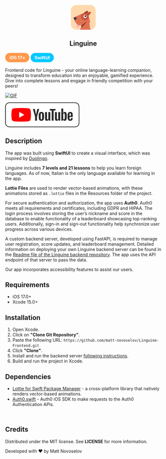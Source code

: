 <p align="center">
  <img src="https://github.com/matt-novoselov/Linguine-Backend/blob/b9a6f794c6286ffa10ee1c40ce3a817e1ed780b2/LinguineIconRounded.png" alt="Logo" width="80" height="80">
  <h2 align="center">
    Linguine
  </h2>
</p>

<img src="https://github.com/matt-novoselov/matt-novoselov/blob/79c191afd3a463f993688531e61d04f7e41002bd/Files/ios17.svg" alt="SwiftUI" style="height: 30px"> <img src="https://github.com/matt-novoselov/matt-novoselov/blob/79c191afd3a463f993688531e61d04f7e41002bd/Files/SwiftUI.svg" alt="SwiftUI" style="height: 30px">

Frontend code for Linguine - your online language-learning companion, designed to transform education into an enjoyable, gamified experience. Dive into complete lessons and engage in friendly competition with your peers!

<a href="https://youtu.be/bDzZPEOf0J8" target="_blank">
  <img src="https://github.com/matt-novoselov/Linguine-Backend/assets/59065228/02f11e91-ef30-4784-91ee-b525a6ad4429" alt="GIF">
</a>

[![](https://github.com/matt-novoselov/matt-novoselov/blob/34555effedede5dd5aa24ae675218d989e976cf6/Files/YouTube_Badge.svg)](https://youtu.be/bDzZPEOf0J8)

## Description
The app was built using **SwiftUI** to create a visual interface, which was inspired by [Duolingo](https://www.duolingo.com/).

Linguine includes **7 levels and 21 lessons** to help you learn foreign languages. As of now, Italian is the only language available for learning in the app.

**Lottie Files** are used to render vector-based animations, with these animations stored as `.lottie` files in the Resources folder of the project.

For secure authentication and authorization, the app uses **Auth0**. Auth0 meets all requirements and certificates, including GDPR and HIPAA. The login process involves storing the user’s nickname and score in the database to enable functionality of a leaderboard showcasing top-ranking users. Additionally, sign-in and sign-out functionality help synchronize user progress across various devices.

A custom backend server, developed using FastAPI, is required to manage user registration, score updates, and leaderboard management. Detailed information on deploying your own Linguine backend server can be found in the [Readme file of the Linguine backend repository](https://github.com/matt-novoselov/Linguine-backend). The app uses the API endpoint of that server to pass the data.

Our app incorporates accessibility features to assist our users.

## Requirements
- iOS 17.0+
- Xcode 15.0+

## Installation
1. Open Xcode.
2. Click on **"Clone Git Repository"**.
3. Paste the following URL: `https://github.com/matt-novoselov/Linguine-Frontend.git`
4. Click **"Clone"**.
5. Install and run the backend server [following instructions](https://github.com/matt-novoselov/Linguine-backend).
6. Build and run the project in Xcode.

## Dependencies
- [Lottie for Swift Package Manager](https://github.com/airbnb/lottie-spm) - a cross-platform library that natively renders vector-based animations.
- [Auth0.swift](https://github.com/auth0/Auth0.swift) - Auth0 iOS SDK to make requests to the Auth0 Authentication APIs.

<br>

## Credits
Distributed under the MIT license. See **LICENSE** for more information.

Developed with ❤️ by Matt Novoselov
